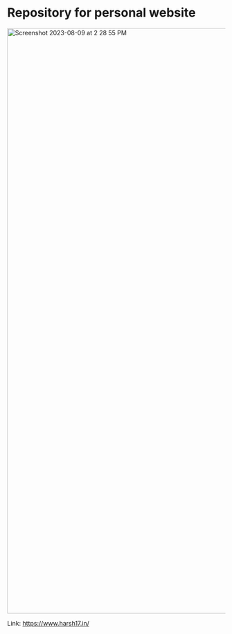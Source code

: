 # Repository for personal website

<img width="1353" alt="Screenshot 2023-08-09 at 2 28 55 PM" src="https://github.com/harshvardhaniimi/personal-website/assets/40472851/49c36195-6f16-44b9-a0f2-382370aba088">


Link: https://www.harsh17.in/
